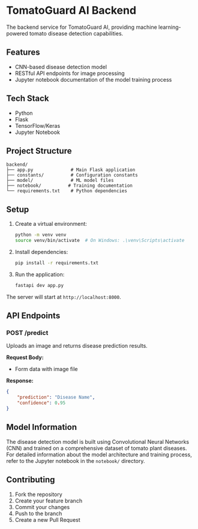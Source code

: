 # TomatoGuard AI Backend

The backend service for TomatoGuard AI, providing machine learning-powered tomato disease detection capabilities.

## Features

- CNN-based disease detection model
- RESTful API endpoints for image processing
- Jupyter notebook documentation of the model training process

## Tech Stack

- Python
- Flask
- TensorFlow/Keras
- Jupyter Notebook

## Project Structure

```
backend/
├── app.py              # Main Flask application
├── constants/          # Configuration constants
├── model/              # ML model files
├── notebook/          # Training documentation
└── requirements.txt    # Python dependencies
```

## Setup

1. Create a virtual environment:
   ```bash
   python -m venv venv
   source venv/bin/activate  # On Windows: .\venv\Scripts\activate
   ```

2. Install dependencies:
   ```bash
   pip install -r requirements.txt
   ```

3. Run the application:
   ```bash
   fastapi dev app.py
   ```

The server will start at `http://localhost:8000`.

## API Endpoints

### POST /predict
Uploads an image and returns disease prediction results.

**Request Body:**
- Form data with image file

**Response:**
```json
{
    "prediction": "Disease Name",
    "confidence": 0.95
}
```

## Model Information

The disease detection model is built using Convolutional Neural Networks (CNN) and trained on a comprehensive dataset of tomato plant diseases. For detailed information about the model architecture and training process, refer to the Jupyter notebook in the `notebook/` directory.

## Contributing

1. Fork the repository
2. Create your feature branch
3. Commit your changes
4. Push to the branch
5. Create a new Pull Request